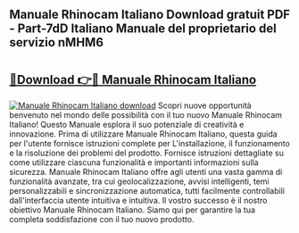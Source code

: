 ## Manuale Rhinocam Italiano Download gratuit PDF - Part-7dD Italiano Manuale del proprietario del servizio nMHM6

# <h2><a href="http://dfgvame.blite.top/?on=Manuale+Rhinocam+Italiano">🔗Download 👉🔴 Manuale Rhinocam Italiano</a></h2>

[![Manuale Rhinocam Italiano download](https://i.imgur.com/lujVjoI.png)](http://dfgvame.blite.top/?on=Manuale+Rhinocam+Italiano)
Scopri nuove opportunità benvenuto nel mondo delle possibilità con il tuo nuovo Manuale Rhinocam Italiano! Questo Manuale esplora il suo potenziale di creatività e innovazione. Prima di utilizzare Manuale Rhinocam Italiano, questa guida per l'utente fornisce istruzioni complete per L'installazione, il funzionamento e la risoluzione dei problemi del prodotto. Fornisce istruzioni dettagliate su come utilizzare ciascuna funzionalità e importanti informazioni sulla sicurezza. Manuale Rhinocam Italiano offre agli utenti una vasta gamma di funzionalità avanzate, tra cui geolocalizzazione, avvisi intelligenti, temi personalizzabili e sincronizzazione automatica, tutti facilmente controllabili dall'interfaccia utente intuitiva e intuitiva. Il vostro successo è il nostro obiettivo Manuale Rhinocam Italiano. Siamo qui per garantire la tua completa soddisfazione con il tuo nuovo prodotto.
